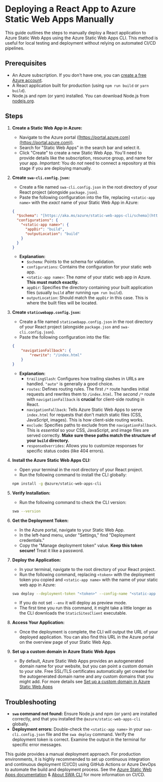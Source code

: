 # Deploying a React App to Azure Static Web Apps Manually

This guide outlines the steps to manually deploy a React application to Azure Static Web Apps using the Azure Static Web Apps CLI. This method is useful for local testing and deployment without relying on automated CI/CD pipelines.

## Prerequisites

*   An Azure subscription. If you don't have one, you can [create a free Azure account](https://azure.microsoft.com/en-us/free/).
*   A React application built for production (using `npm run build` or `yarn build`).
*   Node.js and npm (or yarn) installed.  You can download Node.js from [nodejs.org](https://nodejs.org/).

## Steps

1.  **Create a Static Web App in Azure:**

    *   Navigate to the Azure portal ([https://portal.azure.com](https://portal.azure.com)).
    *   Search for "Static Web Apps" in the search bar and select it.
    *   Click "Create" to create a new Static Web App. You'll need to provide details like the subscription, resource group, and name for your app. *Important:* You do *not* need to connect a repository at this stage if you are deploying manually.

2.  **Create `swa-cli.config.json`:**

    *   Create a file named `swa-cli.config.json` in the root directory of your React project (alongside `package.json`).
    *   Paste the following configuration into the file, replacing `<static-app name>` with the *exact* name of your Static Web App in Azure:

    ```json
    {
      "$schema": "[https://aka.ms/azure/static-web-apps-cli/schema](https://aka.ms/azure/static-web-apps-cli/schema)",
      "configurations": {
        "<static-app name>": {
          "appDir": "build",
          "outputLocation": "build"
        }
      }
    }
    ```

    *   **Explanation:**
        *   `$schema`: Points to the schema for validation.
        *   `configurations`: Contains the configuration for your static web app.
        *   `<static-app name>`: The *name* of your static web app in Azure. **This must match exactly.**
        *   `appDir`: Specifies the directory containing your built application files (usually `build` after running `npm run build`).
        *   `outputLocation`: Should match the `appDir` in this case.  This is where the built files will be located.

3.  **Create `staticwebapp.config.json`:**

    *   Create a file named `staticwebapp.config.json` in the root directory of your React project (alongside `package.json` and `swa-cli.config.json`).
    *   Paste the following configuration into the file:

    ```json
    {
        "navigationFallback": {
            "rewrite": "/index.html"
        }
    }
    ```

    *   **Explanation:**
        *   `trailingSlash`: Configures how trailing slashes in URLs are handled. `"auto"` is generally a good choice.
        *   `routes`: Defines routing rules. The first `/*` route handles initial requests and rewrites them to `/index.html`. The *second* `/*` route with `navigationFallback` is **crucial** for client-side routing in React.
        *   `navigationFallback`: Tells Azure Static Web Apps to serve `index.html` for requests that don't match static files (CSS, JavaScript, images).  This is how client-side routing works.
        *   `exclude`:  Specifies paths to exclude from the `navigationFallback`. This is *essential* so your CSS, JavaScript, and image files are served correctly.  **Make sure these paths match the structure of your `build` directory.**
        *   `responseOverrides`: Allows you to customize responses for specific status codes (like 404 errors).

4.  **Install the Azure Static Web Apps CLI:**

    *   Open your terminal in the root directory of your React project.
    *   Run the following command to install the CLI globally:

    ```bash
    npm install -g @azure/static-web-apps-cli
    ```

5.  **Verify Installation:**

    *   Run the following command to check the CLI version:

    ```bash
    swa --version
    ```

6.  **Get the Deployment Token:**

    *   In the Azure portal, navigate to your Static Web App.
    *   In the left-hand menu, under "Settings," find "Deployment credentials."
    *   Copy the "Manage deployment token" value. **Keep this token secure!** Treat it like a password.

7.  **Deploy the Application:**

    *   In your terminal, navigate to the root directory of your React project.
    *   Run the following command, replacing `<token>` with the deployment token you copied and `<static-app name>` with the name of your static web app in Azure:

    ```bash
    swa deploy --deployment-token "<token>" --config-name "<static-app name>" --env production
    ```
    *   If you do not set `--env` it will deploy as preview mode.
    *   The first time you run this command, it might take a little longer as the CLI downloads the `StaticSitesClient` executable.

8.  **Access Your Application:**

    *   Once the deployment is complete, the CLI will output the URL of your deployed application. You can also find this URL in the Azure portal on the overview page of your Static Web App.

9. **Set up a custom domain in Azure Static Web Apps**
   
    *   By default, Azure Static Web Apps provides an autogenerated domain name for your website, but you can point a custom domain to your site. Free SSL/TLS certificates automatically get created for the autogenerated domain name and any custom domains that you might add. For more details see [Set up a custom domain in Azure Static Web Apps](https://learn.microsoft.com/en-us/azure/static-web-apps/custom-domain-external)

## Troubleshooting

*   **`swa` command not found:** Ensure Node.js and npm (or yarn) are installed correctly, and that you installed the `@azure/static-web-apps-cli` globally.
*   **Deployment errors:** Double-check the `<static-app name>` in your `swa-cli.config.json` file and the `swa deploy` command. Verify the deployment token is correct. Examine the output in the terminal for specific error messages.


This guide provides a manual deployment approach. For production environments, it is highly recommended to set up continuous integration and continuous deployment (CI/CD) using GitHub Actions or Azure DevOps to automate the build and deployment process.  See the [Azure Static Web Apps documentation](https://learn.microsoft.com/en-us/azure/static-web-apps/deploy-web-framework?tabs=bash&pivots=vanilla-js) & [About SWA CLI](https://azure.github.io/static-web-apps-cli/docs/intro) for more information on CI/CD.